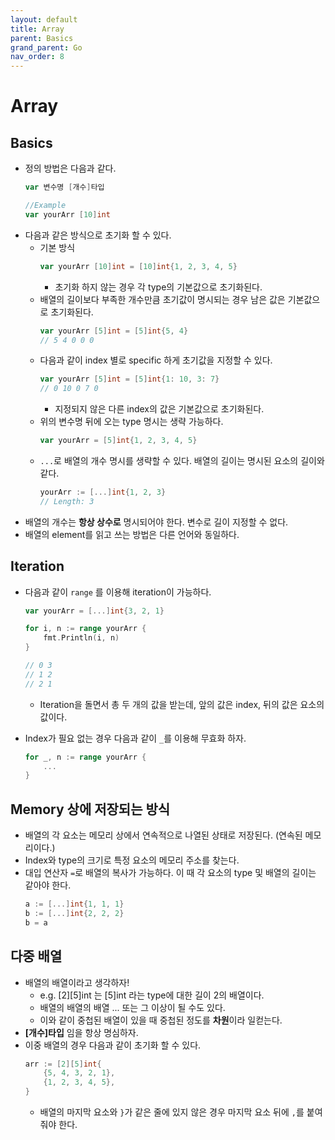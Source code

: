 ```yaml
---
layout: default
title: Array
parent: Basics
grand_parent: Go
nav_order: 8
---
```

# Array
## Basics
* 정의 방법은 다음과 같다.
    ```go
    var 변수명 [개수]타입

    //Example
    var yourArr [10]int
    ```
* 다음과 같은 방식으로 초기화 할 수 있다.
    * 기본 방식
        ```go
        var yourArr [10]int = [10]int{1, 2, 3, 4, 5}
        ```
      * 초기화 하지 않는 경우 각 type의 기본값으로 초기화된다.
    * 배열의 길이보다 부족한 개수만큼 초기값이 명시되는 경우 남은 값은 기본값으로 초기화된다.
        ```go
        var yourArr [5]int = [5]int{5, 4}
        // 5 4 0 0 0
        ```
    * 다음과 같이 index 별로 specific 하게 초기값을 지정할 수 있다.
        ```go
        var yourArr [5]int = [5]int{1: 10, 3: 7}
        // 0 10 0 7 0
        ```
        * 지정되지 않은 다른 index의 값은 기본값으로 초기화된다.
    * 위의 변수명 뒤에 오는 type 명시는 생략 가능하다.
        ```go
        var yourArr = [5]int{1, 2, 3, 4, 5}
        ```
    * `...`로 배열의 개수 명시를 생략할 수 있다. 배열의 길이는 명시된 요소의 길이와 같다.
        ```go
        yourArr := [...]int{1, 2, 3}
        // Length: 3
        ```
* 배열의 개수는 **항상 상수로** 명시되어야 한다. 변수로 길이 지정할 수 없다.
* 배열의 element를 읽고 쓰는 방법은 다른 언어와 동일하다.

## Iteration
* 다음과 같이 `range` 를 이용해 iteration이 가능하다.
    ```go
    var yourArr = [...]int{3, 2, 1}

    for i, n := range yourArr {
        fmt.Println(i, n)
    }

    // 0 3
    // 1 2
    // 2 1
    ```
    * Iteration을 돌면서 총 두 개의 값을 받는데, 앞의 값은 index, 뒤의 값은 요소의 값이다.

* Index가 필요 없는 경우 다음과 같이 `_`를 이용해 무효화 하자.
    ```go
    for _, n := range yourArr {
        ...
    }
    ```

## Memory 상에 저장되는 방식
* 배열의 각 요소는 메모리 상에서 연속적으로 나열된 상태로 저장된다. (연속된 메모리이다.)
* Index와 type의 크기로 특정 요소의 메모리 주소를 찾는다.
* 대입 연산자 `=`로 배열의 복사가 가능하다. 이 때 각 요소의 type 및 배열의 길이는 같아야 한다.
    ```go
    a := [...]int{1, 1, 1}
    b := [...]int{2, 2, 2}
    b = a
    ```
## 다중 배열
* 배열의 배열이라고 생각하자!
    * e.g. [2][5]int 는 [5]int 라는 type에 대한 길이 2의 배열이다.
    * 배열의 배열의 배열 ... 또는 그 이상이 될 수도 있다.
    * 이와 같이 중첩된 배열이 있을 때 중첩된 정도를 **차원**이라 일컫는다.
* **[개수]타입** 임을 항상 명심하자.
* 이중 배열의 경우 다음과 같이 초기화 할 수 있다.
    ```go
    arr := [2][5]int{
        {5, 4, 3, 2, 1},
        {1, 2, 3, 4, 5},
    }
    ```
    * 배열의 마지막 요소와 `}`가 같은 줄에 있지 않은 경우 마지막 요소 뒤에 `,`를 붙여줘야 한다.
